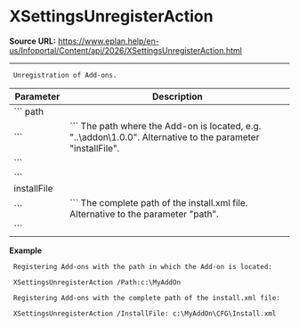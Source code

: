 # XSettingsUnregisterAction

**Source URL:** https://www.eplan.help/en-us/Infoportal/Content/api/2026/XSettingsUnregisterAction.html

---

```
 Unregistration of Add-ons.

```

| Parameter | Description |
| --- | --- |
| ``` path
 ``` | ``` The path where the Add-on is located, e.g. "..\addon\1.0.0". Alternative to the parameter "installFile".
 ``` |
| ``` installFile
 ``` | ``` The complete path of the install.xml file. Alternative to the parameter "path".
 ``` |

**Example**

```
 Registering Add-ons with the path in which the Add-on is located:

 XSettingsUnregisterAction /Path:c:\MyAddOn

 Registering Add-ons with the complete path of the install.xml file:

 XSettingsUnregisterAction /InstallFile: c:\MyAddOn\CFG\Install.xml

```